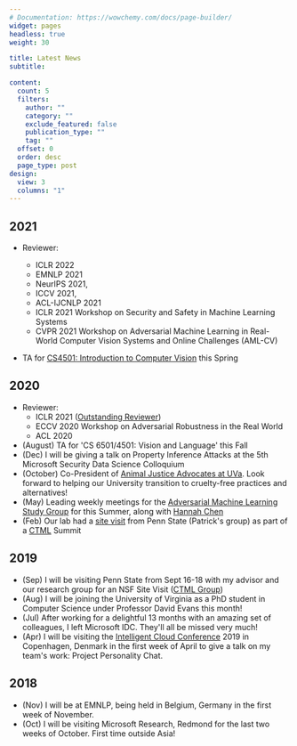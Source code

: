 ```yaml
---
# Documentation: https://wowchemy.com/docs/page-builder/
widget: pages
headless: true
weight: 30

title: Latest News
subtitle:

content:
  count: 5
  filters:
    author: ""
    category: ""
    exclude_featured: false
    publication_type: ""
    tag: ""
  offset: 0
  order: desc
  page_type: post
design:
  view: 3
  columns: "1"
---
```


## 2021

- Reviewer:
  - ICLR 2022
  - EMNLP 2021
  - NeurIPS 2021,
  - ICCV 2021,
  - ACL-IJCNLP 2021
  - ICLR 2021 Workshop on Security and Safety in Machine Learning Systems
  - CVPR 2021 Workshop on Adversarial Machine Learning in Real-World Computer Vision Systems and Online Challenges (AML-CV)

- TA for [CS4501: Introduction to Computer Vision](https://www.vicenteordonez.com/vision/) this Spring

## 2020

- Reviewer:
  - ICLR 2021 ([Outstanding Reviewer](https://www.google.com/url?q=https%3A%2F%2Ficlr.cc%2FConferences%2F2021%2FReviewers&sa=D))
  - ECCV 2020 Workshop on Adversarial Robustness in the Real World 
  - ACL 2020
- (August) TA for 'CS 6501/4501: Vision and Language' this Fall
- (Dec) I will be giving a talk on Property Inference Attacks at the 5th Microsoft Security Data Science Colloquium
- (October) Co-President of [Animal Justice Advocates at UVa](http://sites.google.com/view/ajauva/). Look forward to helping our University transition to cruelty-free practices and alternatives!
- (May) Leading weekly meetings for the [Adversarial Machine Learning Study Group](https://uvasrg.github.io/advml/) for this Summer, along with [Hannah Chen](https://hannahxchen.github.io/)
- (Feb) Our lab had a [site visit](https://drive.google.com/file/d/1WnerHqeU13P9A53WC7-_-oPyid5kyx-a/view) from Penn State (Patrick's group) as part of a [CTML](https://ctml.psu.edu/people/) Summit

## 2019

- (Sep) I will be visiting Penn State from Sept 16-18 with my advisor and our research group for an NSF Site Visit  ([CTML Group](https://ctml.psu.edu/))
- (Aug) I will be joining the University of Virginia as a PhD student in Computer Science under Professor David Evans this month!
- (Jul) After working for a delightful 13 months with an amazing set of colleagues, I left Microsoft IDC.  They'll all be missed very much!
- (Apr) I will be visiting the [Intelligent Cloud Conference](https://intelligentcloud.dk/) 2019 in Copenhagen, Denmark in the first week of April to give a talk on my team's work: Project Personality Chat.

## 2018

- (Nov) I will be at EMNLP, being held in Belgium, Germany in the first week of November.
- (Oct) I will be visiting Microsoft Research, Redmond for the last two weeks of October. First time outside Asia!
